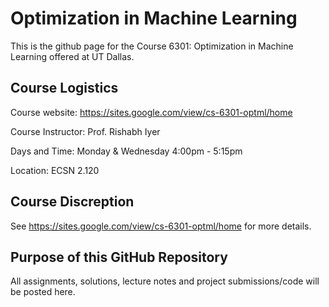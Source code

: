 # Optimization in Machine Learning

This is the github page for the Course 6301: Optimization in Machine Learning offered at UT Dallas.

## Course Logistics
Course website: https://sites.google.com/view/cs-6301-optml/home

Course Instructor: Prof. Rishabh Iyer

Days and Time: Monday & Wednesday 4:00pm - 5:15pm 

Location: ECSN 2.120

## Course Discreption
See https://sites.google.com/view/cs-6301-optml/home for more details.

## Purpose of this GitHub Repository
All assignments, solutions, lecture notes and project submissions/code will be posted here.
